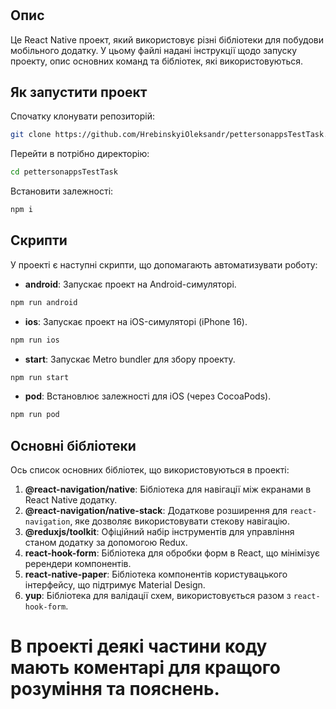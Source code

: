 # 

## Опис
Це React Native проект, який використовує різні бібліотеки для побудови мобільного додатку. У цьому файлі надані інструкції щодо запуску проекту, опис основних команд та бібліотек, які використовуються.

## Як запустити проект

Спочатку клонувати репозиторій:
```bash
git clone https://github.com/HrebinskyiOleksandr/pettersonappsTestTask.git
```
Перейти в потрібно директорію:
```bash
cd pettersonappsTestTask
```
Встановити залежності:
```bash
npm i 
```

## Скрипти

У проекті є наступні скрипти, що допомагають автоматизувати роботу:
- **android**: Запускає проект на Android-симуляторі.
```bash
npm run android
```
- **ios**: Запускає проект на iOS-симуляторі (iPhone 16).
```bash
npm run ios
```
- **start**: Запускає Metro bundler для збору проекту.
```bash
npm run start
```
- **pod**: Встановлює залежності для iOS (через CocoaPods).
```bash
npm run pod
```
## Основні бібліотеки

Ось список основних бібліотек, що використовуються в проекті:

1. **@react-navigation/native**: Бібліотека для навігації між екранами в React Native додатку.
2. **@react-navigation/native-stack**: Додаткове розширення для `react-navigation`, яке дозволяє використовувати стекову навігацію.
3. **@reduxjs/toolkit**: Офіційний набір інструментів для управління станом додатку за допомогою Redux.
4. **react-hook-form**: Бібліотека для обробки форм в React, що мінімізує ререндери компонентів.
5. **react-native-paper**: Бібліотека компонентів користувацького інтерфейсу, що підтримує Material Design.
6. **yup**: Бібліотека для валідації схем, використовується разом з `react-hook-form`.

# В проекті деякі частини коду мають коментарі для кращого розуміння та пояснень.
